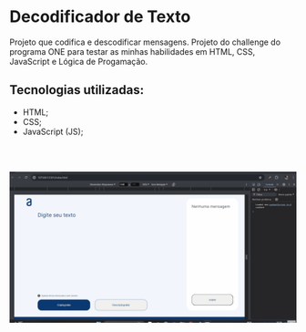 # Decodificador de Texto

Projeto que codifica e descodificar mensagens. Projeto do challenge do programa ONE para testar as minhas habilidades em HTML, CSS, JavaScript e Lógica de Progamação.

## Tecnologias utilizadas:

- HTML;
- CSS;
- JavaScript (JS);

<br><br>

<img src="./assets/encriptador-texto.gif">